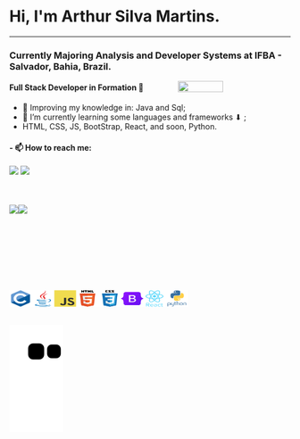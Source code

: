 <h1>Hi, I'm Arthur Silva Martins.</h1>
<hr>
<h3>Currently Majoring Analysis and Developer Systems at IFBA - Salvador, Bahia, Brazil.</h3>

<img align="right" width="40%" height="40%" src ="https://imgur.com/1Uff4wb.gif"/>

<h4>Full Stack Developer in Formation 🎯</h4>

- 💎 Improving my knowledge in: Java and Sql;
- 🌱 I’m currently learning some languages and frameworks ⬇ ; <br>
- HTML, CSS, JS, BootStrap, React, and soon, Python.

<h4>- 📫 How to reach me:</h4>
<a href="https://www.linkedin.com/in/arthur-silva-martins-ba5518225/" target="_blank"><img src="https://img.shields.io/badge/-LinkedIn-%230077B5?style=for-the-badge&logo=linkedin&logoColor=white" target="_blank"></a>
<a href = "mailto:arthursilva0198@gmail.com"><img src="https://img.shields.io/badge/-Gmail-%23333?style=for-the-badge&logo=gmail&logoColor=red" target="_blank"></a>
<br><br><br><br>

<div align="left">
  <a href="https://github.com/AMartinsDev">
  <img align="left" height="140em" src="https://github-readme-stats.vercel.app/api?username=AMartinsDev&show_icons=true&theme=great-gatsby&include_all_commits=true&count_private=true"/>
  <img align="left" height="140em" src="https://github-readme-stats.vercel.app/api/top-langs/?username=AMartinsDev&layout=compact&langs_count=7&theme=great-gatsby"/>
<br><br><br><br><br><br><br><br>
<div style="display: inline_block"><br>
<img align="left" alt="Art-C" height="30" width="40" src="https://raw.githubusercontent.com/devicons/devicon/master/icons/c/c-original.svg">
<img align="left" alt="Art-Java" height="30" width="40" src="https://raw.githubusercontent.com/devicons/devicon/master/icons/java/java-original.svg">
<img align="left" alt="Art-Js" height="30" width="40" src="https://raw.githubusercontent.com/devicons/devicon/master/icons/javascript/javascript-original.svg">
<img align="left" alt="Art-HTML" height="30" width="40" src="https://raw.githubusercontent.com/devicons/devicon/master/icons/html5/html5-original-wordmark.svg">
<img align="left" alt="Art-Css" height="30" width="40" src="https://raw.githubusercontent.com/devicons/devicon/master/icons/css3/css3-original-wordmark.svg">
<img align="left" alt="Art-BootStrap" height="30" width="40" src="https://raw.githubusercontent.com/devicons/devicon/master/icons/bootstrap/bootstrap-original.svg">
<img align="left" alt="Art-React" height="30" width="40" src="https://raw.githubusercontent.com/devicons/devicon/master/icons/react/react-original-wordmark.svg">
<img align="left" alt="Art-Python" height="30" width="40" src="https://raw.githubusercontent.com/devicons/devicon/master/icons/python/python-original-wordmark.svg">
</div>
</div>
  
<br><br>
  
![Snake animation](https://github.com/AMartinsDev/AMartinsDev/blob/output/github-contribution-grid-snake.svg)
  
